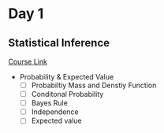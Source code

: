 # Day 1
## Statistical Inference
[Course Link](https://www.coursera.org/learn/statistical-inference?specialization=data-science-statistics-machine-learning)
- Probability & Expected Value
    - [ ] Probabiltiy Mass and Denstiy Function
    - [ ] Conditonal Probability
    - [ ] Bayes Rule
    - [ ] Independence
    - [ ] Expected value
